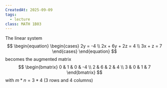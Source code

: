 ```yaml
---
CreatedAt: 2025-09-09
tags:
  - lecture
class: MATH 1B03
---
```

The linear system
$$
\begin{equation}
\begin{cases}
2y = -4 \\
2x + 6y + 2z = 4 \\
3x + z = 7
\end{cases}
\end{equation}
$$
becomes the augmented matrix
$$
\begin{bmatrix}
0 & 1 & 0 & -4 \\
2 & 6 & 2 & 4 \\
3 & 0 & 1 & 7
\end{bmatrix}
$$ with $m*n = 3 * 4$ (3 rows and 4 columns)
